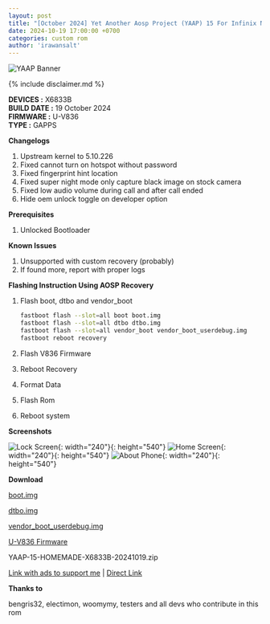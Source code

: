 ```yaml
---
layout: post
title: "[October 2024] Yet Another Aosp Project (YAAP) 15 For Infinix Note 30 (X6833B)"
date: 2024-10-19 17:00:00 +0700
categories: custom rom
author: 'irawansalt'
---
```

![YAAP Banner](/assets/images/banner/yaap-x6833b.png)

{% include disclaimer.md %}

**DEVICES :** X6833B<br>
**BUILD DATE :** 19 October 2024<br>
**FIRMWARE :** U-V836<br>
**TYPE :** GAPPS

**Changelogs**
<ol>
    <li>Upstream kernel to 5.10.226</li>
    <li>Fixed cannot turn on hotspot without password</li>
    <li>Fixed fingerprint hint location</li>
    <li>Fixed super night mode only capture black image on stock camera</li>
    <li>Fixed low audio volume during call and after call ended</li>
    <li>Hide oem unlock toggle on developer option</li>
</ol>

**Prerequisites**
<ol>
    <li>Unlocked Bootloader</li>
</ol>

**Known Issues**
<ol>
    <li>Unsupported with custom recovery (probably)</li>
    <li>If found more, report with proper logs</li>
</ol>

**Flashing Instruction Using AOSP Recovery**
1. Flash boot, dtbo and vendor_boot

    ```sh
    fastboot flash --slot=all boot boot.img
    fastboot flash --slot=all dtbo dtbo.img
    fastboot flash --slot=all vendor_boot vendor_boot_userdebug.img
    fastboot reboot recovery
    ```

2. Flash V836 Firmware
3. Reboot Recovery
4. Format Data
5. Flash Rom
6. Reboot system

**Screenshots**

![Lock Screen](/assets/images/screenshots/2024/October/19/yaap_x6833b_1.png){: width="240"}{: height="540"}
![Home Screen](/assets/images/screenshots/2024/October/19/yaap_x6833b_2.png){: width="240"}{: height="540"}
![About Phone](/assets/images/screenshots/2024/October/19/yaap_x6833b_3.png){: width="240"}{: height="540"}

**Download**

[boot.img](https://github.com/Irawans-Android-Lab/random-stuff/releases/download/YAAP-15-HOMEMADE-X6833B-20241019/boot.img)

[dtbo.img](https://github.com/Irawans-Android-Lab/random-stuff/releases/download/EvolutionX-14.0-20240919-X6833B-v9.4-Unofficial/dtbo.img)

[vendor_boot_userdebug.img](https://github.com/Irawans-Android-Lab/random-stuff/releases/download/EvolutionX-14.0-20240919-X6833B-v9.4-Unofficial/vendor_boot_userdebug.img)

[U-V836 Firmware](https://github.com/Transsion-MT6789-Resources/firmware_files/releases/download/x6883b/x6833b_firmware_files_u_v836.zip)

YAAP-15-HOMEMADE-X6833B-20241019.zip

[Link with ads to support me][alternate-link] | [Direct Link][direct-link]

**Thanks to**

bengris32, electimon, woomymy, testers and all devs who contribute in this rom

[direct-link]: https://sourceforge.net/projects/irawansprojekt/files/x6833b/Android-15/YAAP/YAAP-15-HOMEMADE-X6833B-20241019.zip/download

[alternate-link]: https://sfl.gl/Mq0Pw
